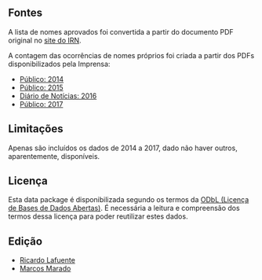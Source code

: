 
Fontes
------

A lista de nomes aprovados foi convertida a partir do documento PDF original no
[site do IRN](http://www.irn.mj.pt/sections/irn/a_registral/registos-centrais/docs-da-nacionalidade/vocabulos-admitidos-e/).

A contagem das ocorrências de nomes próprios foi criada a partir dos PDFs disponibilizados pela Imprensa:

* [Público: 2014](http://www.publico.pt/ficheiros/detalhe/lista-completa-dos-nomes-registados-em-2014-20150105-203813)
* [Público: 2015](https://www.publico.pt/ficheiros/detalhe/os-nomes-dos-bebes-que-nasceram-em-2015-20160104-215156)
* [Diário de Notícias: 2016](http://www.dn.pt/DNMultimedia/DOCS+PDFS/nomes.pdf)
* [Público: 2017](https://www.publico.pt/2017/12/28/sociedade/noticia/santiago-e-lider-no-pais-das-marias-onde-a-benedita-e-a-camila-ganham-terreno-1797337)


Limitações
----------

Apenas são incluídos os dados de 2014 a 2017, dado não haver outros, aparentemente, disponíveis.


Licença
-------

Esta data package é disponibilizada segundo os termos da [ODbL (Licença de
Bases de Dados Abertas)](http://opendatacommons.org/licenses/odbl/). É
necessária a leitura e compreensão dos termos dessa licença para poder
reutilizar estes dados.


Edição
------

* [Ricardo Lafuente](http://twitter.com/rlaf)
* [Marcos Marado](http://github.com/marado)
